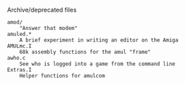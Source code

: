 Archive/deprecated files

	amod/
		"Answer that modem"
	amuled.*
		A brief experiment in writing an editor on the Amiga
	AMULmc.I
		68k assembly functions for the amul "frame"
	awho.c
		See who is logged into a game from the command line
	Extras.I
		Helper functions for amulcom
